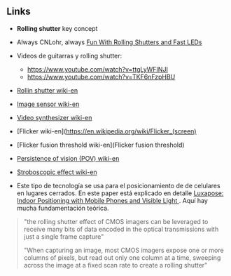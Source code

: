 ﻿## Links

+ **Rolling shutter** key concept

+ Always CNLohr, always [Fun With Rolling Shutters and Fast LEDs](https://www.youtube.com/watch?v=-iUfZYPd-d0)

+ Videos de guitarras y rolling shutter:
    * https://www.youtube.com/watch?v=ttgLyWFINJI
    * https://www.youtube.com/watch?v=TKF6nFzpHBU

+ [Rollin shutter wiki-en](https://en.wikipedia.org/wiki/Rolling_shutter)

+ [Image sensor wiki-en](https://en.wikipedia.org/wiki/Image_sensor)

+ [Video synthesizer wiki-en](https://en.wikipedia.org/wiki/Video_synthesizer)

+ [Flicker  wiki-en](https://en.wikipedia.org/wiki/Flicker_(screen)

+ [Flicker fusion threshold wiki-en](Flicker fusion threshold)

+ [Persistence of vision (POV) wiki-en](https://en.wikipedia.org/wiki/Persistence_of_vision)

+ [Stroboscopic effect wiki-en](https://en.wikipedia.org/wiki/Stroboscopic_effect)

+ Este tipo de tecnología se usa para el posicionamiento de de celulares en lugares cerrados. En este paper está explicado en detalle [Luxapose:
Indoor Positioning with Mobile Phones and Visible Light
](https://web.eecs.umich.edu/~prabal/pubs/papers/kuo14luxapose.pdf). Aquí hay mucha fundamentación teórica.  
>"the rolling shutter effect
of CMOS imagers can be leveraged to receive many bits of data
encoded in the optical transmissions with just a single frame capture"  
>
>"When capturing an image, most CMOS imagers expose one or
more columns of pixels, but read out only one column at a time,
sweeping across the image at a fixed scan rate to create a rolling shutter"
